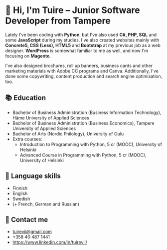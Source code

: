 # :wave: Hi, I'm Tuire – Junior Software Developer from Tampere

Lately I've been coding with **Python**, but I've also used **C#, PHP, SQL** and some **JavaScript** during my studies. I've also created websites mainly with **Concrete5, CSS (Less), HTML5** and **Bootstrap** at my previous job as a web designer. **WordPress** is somewhat familiar to me as well, and now I'm focusing on **Magento**. 

I've also designed brochures, roll up banners, business cards and other marketing materials with Adobe CC programs and Canva. Additionally, I've done some copywriting, content production and search engine optimisation, too. 

## :books: Education
* Bachelor of Business Administration (Business Information Technology), Häme University of Applied Sciences
* Bachelor of Business Administration (Business Economics), Tampere University of Applied Sciences
* Bachelor of Arts (Nordic Philology), University of Oulu
* Extra courses:
  * Introduction to Programming with Python, 5 cr (MOOC), University of Helsinki
  * Advanced Course in Programming with Python, 5 cr (MOOC), University of Helsinki

## :speech_balloon: Language skills
* Finnish 
* English
* Swedish
* (+ French, German and Russian)

## :email: Contact me
* tuirevii@gmail.com
* +358 40 487 1441
* https://www.linkedin.com/in/tuirevii/
